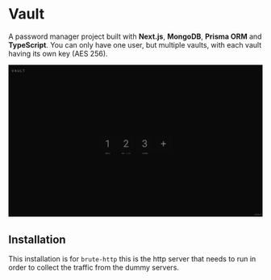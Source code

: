 # Vault
 A password manager project built with <b>Next.js</b>, <b>MongoDB</b>, <b>Prisma ORM</b> and <b>TypeScript</b>. You can only have one user, but multiple vaults, with each vault having its own key (AES 256).
<div align="center"> <img src="./docs/img/main_2.png"> </div>

## Installation
This installation is for <code>brute-http</code> this is the http server that needs to run in order
to collect the traffic from the dummy servers.